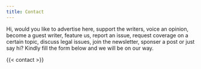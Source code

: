 ```yaml
---
title: Contact
---
```

Hi, would you like to advertise here, support the writers, voice an opinion, become a guest writer, feature us, report an issue, request coverage on a certain topic, discuss legal issues, join the newsletter, sponser a post or just say hi? Kindly fill the form below and we will be on our way.

{{< contact >}}
